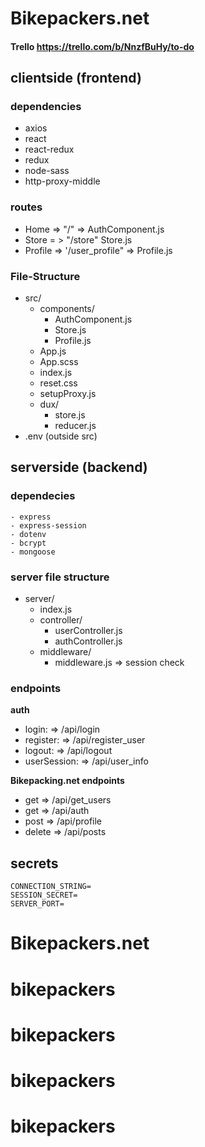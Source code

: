 # Bikepackers.net

#### Trello https://trello.com/b/NnzfBuHy/to-do

## clientside (frontend)

### dependencies

- axios
- react
- react-redux
- redux
- node-sass
- http-proxy-middle

### routes

- Home => "/" => AuthComponent.js
- Store = > "/store" Store.js
- Profile => '/user_profile" => Profile.js

### File-Structure

- src/
  - components/
    - AuthComponent.js
    - Store.js
    - Profile.js
  - App.js
  - App.scss
  - index.js
  - reset.css
  - setupProxy.js
  - dux/
    - store.js
    - reducer.js
- .env (outside src)

## serverside (backend)

### dependecies

    - express
    - express-session
    - dotenv
    - bcrypt
    - mongoose

### server file structure

- server/
  - index.js
  - controller/
    - userController.js
    - authController.js
  - middleware/
    - middleware.js => session check

### endpoints

**auth**

- login: => /api/login
- register: => /api/register_user
- logout: => /api/logout
- userSession: => /api/user_info

**Bikepacking.net endpoints**

- get => /api/get_users
- get => /api/auth
- post => /api/profile
- delete => /api/posts

## secrets

```text
CONNECTION_STRING=
SESSION_SECRET=
SERVER_PORT=
```
# Bikepackers.net
# bikepackers
# bikepackers
# bikepackers
# bikepackers
